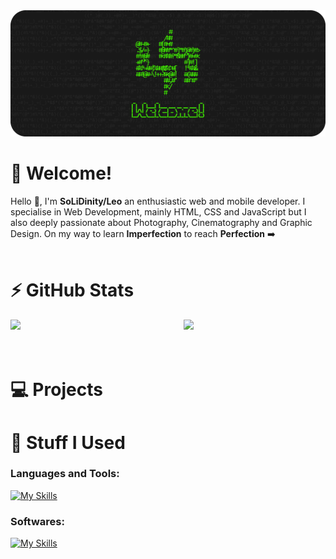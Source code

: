 <img src="https://github.com/SoLiDinity/SoLiDinity/blob/main/images/WELKOMEN.png" />                    

# 👋 Welcome!
Hello 👋, I'm **SoLiDinity/Leo** an enthusiastic web and mobile developer. I specialise in Web Development, mainly HTML, CSS and JavaScript but I also deeply passionate about Photography, Cinematography and Graphic Design. On my way to learn **Imperfection** to reach **Perfection** ➡️
<br>
<br>

# ⚡ GitHub Stats
<a href="https://github.com/SoLiDinity"><img width="45%" src="https://github-readme-stats.vercel.app/api?username=SoLiDinity&show_icons=true&theme=dark&border_radius=20&icon_color=C3EB00&title_color=42f404&text_color=ffffff"></a>
<a href="https://github.com/SoLiDinity"><img width="45%" align="right" src="https://github-readme-streak-stats.herokuapp.com?user=SoLiDinity&theme=dark&border_radius=20&mode=weekly&fire=C3EB00&ring=42F404&currStreakLabel=C3EB00&sideLabels=42F404"></a>  
<br>
<br>
# 💻 Projects


# 🧰 Stuff I Used
### Languages and Tools:
[![My Skills](https://skillicons.dev/icons?i=html,css,js,php,dart,mysql,wordpress,flutter)](https://skillicons.dev)
<br>
### Softwares:
[![My Skills](https://skillicons.dev/icons?i=vscode,figma,ai,pr,ae)](https://skillicons.dev)
<br>
                                          
